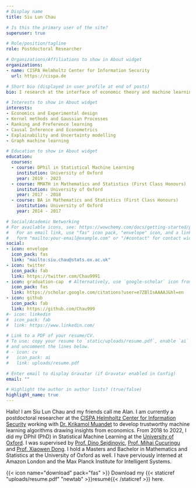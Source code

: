 ```yaml
---
# Display name
title: Siu Lun Chau

# Is this the primary user of the site?
superuser: true

# Role/position/tagline
role: Postdoctoral Researcher

# Organizations/Affiliations to show in About widget
organizations:
- name: CISPA Helmholtz Center for Information Security
  url: https://cispa.de

# Short bio (displayed in user profile at end of posts)
bio: I research at the interface of economic theory and machine learning to develop trustworthy models.

# Interests to show in About widget
interests:
- Economics and Experimental design
- Kernel methods and Gaussian Processes
- Ranking and Preference learning
- Causal Inference and Econometrics
- Explainability and Uncertainty modelling
- Graph machine learning

# Education to show in About widget
education:
  courses:
  - course: DPhil in Statistical Machine Learning
    institution: University of Oxford
    year: 2019 - 2023
  - course: MMATH in Mathematics and Statistics (First Class Honours)
    institution: University of Oxford
    year: 2017 - 2018
  - course: BA in Mathematics and Statistics (First Class Honours)
    institution: University of Oxford
    year: 2014 - 2017

# Social/Academic Networking
# For available icons, see: https://wowchemy.com/docs/getting-started/page-builder/#icons
#   For an email link, use "fas" icon pack, "envelope" icon, and a link in the
#   form "mailto:your-email@example.com" or "/#contact" for contact widget.
social:
- icon: envelope
  icon_pack: fas
  link: "mailto:siu.chau@stats.ox.ac.uk"
- icon: twitter
  icon_pack: fab
  link: https://twitter.com/Chau9991
- icon: graduation-cap  # Alternatively, use `google-scholar` icon from `ai` icon pack
  icon_pack: fas
  link: https://scholar.google.com/citations?user=e7ZBlIsAAAAJ&hl=en
- icon: github
  icon_pack: fab
  link: https://github.com/Chau999
#- icon: linkedin
#  icon_pack: fab
#  link: https://www.linkedin.com/

# Link to a PDF of your resume/CV.
# To use: copy your resume to `static/uploads/resume.pdf`, enable `ai` icons in `params.toml`, 
# and uncomment the lines below.
# - icon: cv
#   icon_pack: ai
#   link: uploads/resume.pdf

# Enter email to display Gravatar (if Gravatar enabled in Config)
email: ""

# Highlight the author in author lists? (true/false)
highlight_name: true
---
```


Hallo! I am Siu Lun Chau and my friends call me Alan. I am currently a postdoctoral researcher at the [CISPA Helmholtz Center for Information Security](https://cispa.de) working with [Dr. Krikamol Muandet](http://group.krikamol.org/) to develop trustworthy machine learning algorithms drawing insights from economics. From 2018 to 2022, I did my DPhil (PhD) in Statistical Machine Learning at the [University of Oxford](https://www.ox.ac.uk/). I was supervised by 
[Prof. Dino Sejdinovic](http://www.stats.ox.ac.uk/~sejdinov/), [Prof. Mihai Cucuringu](http://www.stats.ox.ac.uk/~cucuring/) and [Prof. Xiaowen Dong](https://web.media.mit.edu/~xdong/). I hold a Masters and Bachelor in Mathematics and Statistics at the University of Oxford as well. I have perviously interned at Amazon London and the Max Planck Institute for Intelligent Systems.

<!-- For my research, I am currently interested in developing trustworthy Machine Learning methods through 

mainly work on developing trustworthy Machine Learning techniques through kernel methods and Gaussian processes. I have also worked on broader areas of machine learning including causal inference and econometrics, ranking, preference learning, large scale kernel methods, and graph learning. -->

<!-- I also enjoy deploying my research to the industry as a freelance ML consultant, as the variety of projects and clients I work with in turn link back into my research, inspiring me with new ideas. -->

{{< icon name="download" pack="fas" >}} Download my {{< staticref "uploads/resume.pdf" "newtab" >}}resumé{{< /staticref >}} here.
